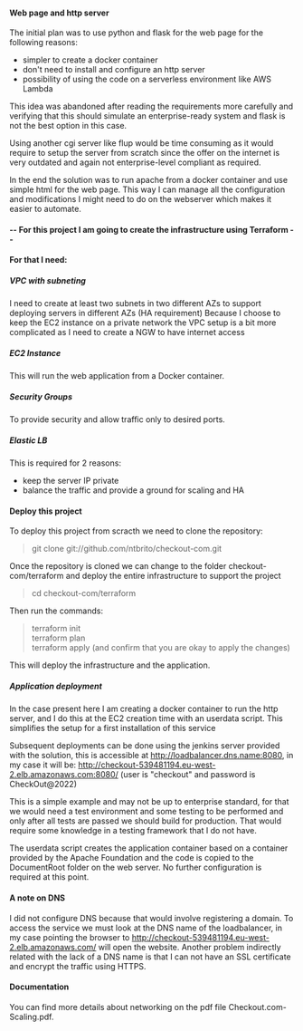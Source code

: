 #### Web page and http server
The initial plan was to use python and flask for the web page for the following reasons:
- simpler to create a docker container
- don't need to install and configure an http server
- possibility of using the code on a serverless environment like AWS Lambda

This idea was abandoned after reading the requirements more carefully and verifying that
this should simulate an enterprise-ready system and flask is not the best option in
this case.

Using another cgi server like flup would be time consuming as it would require to setup
the server from scratch since the offer on the internet is very outdated and again not
enterprise-level compliant as required.

In the end the solution was to run apache from a docker container and use simple html for 
the web page. This way I can manage all the configuration and modifications I might need
to do on the webserver which makes it easier to automate.

#### -- For this project I am going to create the infrastructure using Terraform --
#### For that I need:

##### VPC with subneting
I need to create at least two subnets in two different AZs to support deploying servers
in different AZs (HA requirement)
Because I choose to keep the EC2 instance on a private network the VPC setup is a bit more
complicated as I need to create a NGW to have internet access
##### EC2 Instance
This will run the web application from a Docker container.
##### Security Groups
To provide security and allow traffic only to desired ports.
##### Elastic LB
This is required for 2 reasons:
- keep the server IP private
- balance the traffic and provide a ground for scaling and HA

#### Deploy this project
To deploy this project from scracth we need to clone the repository:
> git clone git://github.com/ntbrito/checkout-com.git

Once the repository is cloned we can change to the folder checkout-com/terraform and deploy
the entire infrastructure to support the project
> cd checkout-com/terraform

Then run the commands:
> terraform init \
terraform plan \
terraform apply (and confirm that you are okay to apply the changes)

This will deploy the infrastructure and the application.

##### Application deployment
In the case present here I am creating a docker container to run the http server, and I do
this at the EC2 creation time with an userdata script.
This simplifies the setup for a first installation of this service

Subsequent deployments can be done using the jenkins server provided with the solution, this is
accessible at http://loadbalancer.dns.name:8080, in my case it will be:
http://checkout-539481194.eu-west-2.elb.amazonaws.com:8080/
(user is "checkout" and password is CheckOut@2022)

This is a simple example and may not be up to enterprise standard, for that we would need a test
environment and some testing to be performed and only after all tests are passed we should build
for production.
That would require some knowledge in a testing framework that I do not have.

The userdata script creates the application container based on a container provided by the
Apache Foundation and the code is copied to the DocumentRoot folder on the web server.
No further configuration is required at this point.

#### A note on DNS
I did not configure DNS because that would involve registering a domain. To access the service we
must look at the DNS name of the loadbalancer, in my case pointing the browser to
http://checkout-539481194.eu-west-2.elb.amazonaws.com/ will open the website.
Another problem indirectly related with the lack of a DNS name is that I can not have an SSL
certificate and encrypt the traffic using HTTPS.

#### Documentation
You can find more details about networking on the pdf file Checkout.com-Scaling.pdf.
